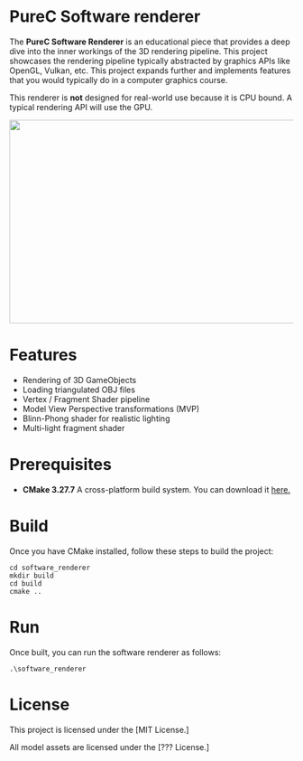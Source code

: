 # PureC Software renderer
The **PureC Software Renderer** is an educational piece that provides a deep
dive into the inner workings of the 3D rendering pipeline. This project showcases
the rendering pipeline typically abstracted by graphics APIs like OpenGL, Vulkan,
etc. This project expands further and implements features that you would
typically do in a computer graphics course.

This renderer is **not** designed for real-world use because it is CPU bound.
A typical rendering API will use the GPU.

<p align="center">
  <img width="640" height="360" src="https://github.com/dominicaq/PureC-Software-renderer/blob/clip_bug/images/showcase.png">
</p>

# Features
- Rendering of 3D GameObjects
- Loading triangulated OBJ files
- Vertex / Fragment Shader pipeline
- Model View Perspective transformations (MVP)
- Blinn-Phong shader for realistic lighting
- Multi-light fragment shader

# Prerequisites
- **CMake 3.27.7** A cross-platform build system. You can download it [here.](https://cmake.org/download/)

# Build
Once you have CMake installed, follow these steps to build the project:
```console
cd software_renderer
mkdir build
cd build
cmake ..
```

# Run
Once built, you can run the software renderer as follows:
```console
.\software_renderer
```

# License
This project is licensed under the [MIT License.]

All model assets are licensed under the [??? License.]
